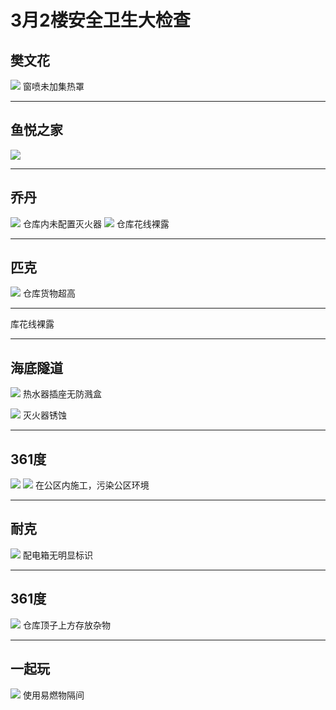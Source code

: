 # 3月2楼安全卫生大检查


## 樊文花
![](/inspection-img/2m-2f-1.jpg)
窗喷未加集热罩

---

## 鱼悦之家
![](/inspection-img/2m-2f-2.jpg)

---

## 乔丹
![](/inspection-img/2m-2f-3.jpg)
仓库内未配置灭火器
![](/inspection-img/2m-2f-5.jpg)
仓库花线裸露

---

## 匹克
![](/inspection-img/2m-2f-4.jpg)
仓库货物超高

---

库花线裸露

---

## 海底隧道
![](/inspection-img/2m-2f-6.jpg)
热水器插座无防溅盒

![](/inspection-img/2m-2f-7.jpg)
灭火器锈蚀

---

## 361度

![](/inspection-img/2m-2f-8.jpg)
![](/inspection-img/2m-2f-9.jpg)
在公区内施工，污染公区环境

---

## 耐克
![](/inspection-img/2m-2f-10.jpg)
配电箱无明显标识

---

## 361度
![](/inspection-img/2m-2f-11.jpg)
仓库顶子上方存放杂物

---

## 一起玩
![](/inspection-img/2m-2f-12.jpg)
使用易燃物隔间
